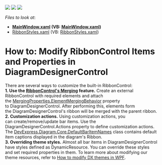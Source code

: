 <!-- default badges list -->
![](https://img.shields.io/endpoint?url=https://codecentral.devexpress.com/api/v1/VersionRange/128585293/16.1.4%2B)
[![](https://img.shields.io/badge/Open_in_DevExpress_Support_Center-FF7200?style=flat-square&logo=DevExpress&logoColor=white)](https://supportcenter.devexpress.com/ticket/details/T386519)
[![](https://img.shields.io/badge/📖_How_to_use_DevExpress_Examples-e9f6fc?style=flat-square)](https://docs.devexpress.com/GeneralInformation/403183)
<!-- default badges end -->
<!-- default file list -->
*Files to look at*:

* **[MainWindow.xaml](./CS/DXDiagram.CustomizeRibbon/MainWindow.xaml) (VB: [MainWindow.xaml](./VB/DXDiagram.CustomizeRibbon/MainWindow.xaml))**
* [RibbonStyles.xaml](./CS/DXDiagram.CustomizeRibbon/RibbonStyles.xaml) (VB: [RibbonStyles.xaml](./VB/DXDiagram.CustomizeRibbon/RibbonStyles.xaml))
<!-- default file list end -->
# How to: Modify RibbonControl Items and Properties in DiagramDesignerControl


There are several ways to customize the built-in RibbonControl:<br><strong>1. Use the <a href="https://documentation.devexpress.com/WPF/CustomDocument10587.aspx">RibbonControl's Merging</a> feature.</strong> Create an external RibbonControl with required elements and attach the <a href="https://documentation.devexpress.com/#WPF/DevExpressXpfBarsMergingProperties_ElementMergingBehaviortopic">MergingProperties.ElementMergingBehavior</a> property to DiagramDesignerControl. After performing this, elements form the DiagramDesignerControl's ribbon will be merged with the parent ribbon.<br><strong>2. Customization actions.</strong> Using customization actions, you can create/remove/update bar items. Use the DiagramDesignerControl.Actions property to define customization actions. The <a href="https://documentation.devexpress.com/#CoreLibraries/clsDevExpressDiagramCoreDefaultBarItemNamestopic">DevExpress.Diagram.Core.DefaultBarItemNames</a> class contains default item captions displayed in the diagram's Ribbon.<br><strong>3. Overriding theme styles.</strong> Almost all bar items in DiagramDesignerControl have styles defined as DynamicResource. You can override these styles and set required properties in them. To learn more about modifying our theme resources, refer to <a href="https://www.devexpress.com/Support/Center/p/KA18580">How to modify DX themes in WPF</a>.

<br/>


